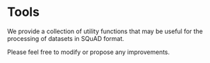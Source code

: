 # Tools

We provide a collection of utility functions that may be useful for the processing of datasets in SQuAD format.

Please feel free to modify or propose any improvements.
